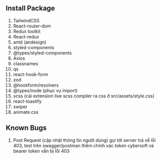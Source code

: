 ## Install Package
1. TailwindCSS
2. React-router-dom
3. Redux toolkit
4. React-redux
5. antd (andesign)
6. styled-components
7. @types/styled-components
8. Axios
9. classnames
10. qs
11. react-hook-form
12. zod
13. @hookform/resolvers
14. @types/node (phục vụ import)
15. scss (cài extension live scss compiler ra css ở src/assets/style.css)
16. react-toastify
17. swiper
18. animate.css

## Known Bugs
1. Post Request (cập nhật thông tin người dùng) gọi tới server trả về lỗi 403, test trên swagger/postman thêm chính xác token cybersoft và bearer token vẫn bị lỗi 403